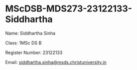 # MScDSB-MDS273-23122133-Siddhartha
Name: Siddhartha Sinha

Class: 1MSc DS B

Register Number: 23122133

Email: siddhartha.sinha@msds.christuniversity.in
